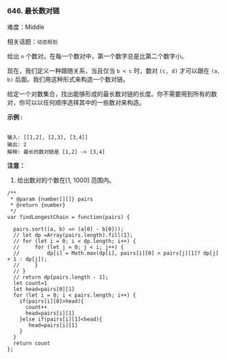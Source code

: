 ### 646. 最长数对链

难度：Middle

相关话题：`动态规划`

给出 `n` 个数对。在每一个数对中，第一个数字总是比第二个数字小。



现在，我们定义一种跟随关系，当且仅当 `b < c` 时，数对 `(c, d)` 才可以跟在 `(a, b)` 后面。我们用这种形式来构造一个数对链。



给定一个对数集合，找出能够形成的最长数对链的长度。你不需要用到所有的数对，你可以以任何顺序选择其中的一些数对来构造。



**示例 :** 



```

输入: [[1,2], [2,3], [3,4]]
输出: 2
解释: 最长的数对链是 [1,2] -> [3,4]
```


**注意：** 




1. 给出数对的个数在[1, 1000] 范围内。




```
/**
 * @param {number[][]} pairs
 * @return {number}
 */
var findLongestChain = function(pairs) {

  pairs.sort((a, b) => (a[0] - b[0]));
  // let dp =Array(pairs.length).fill(1);
  // for (let i = 0; i < dp.length; i++) {
  //     for (let j = 0; j < i; j++) {
  //         dp[i] = Math.max(dp[i], pairs[i][0] > pairs[j][1]? dp[j] + 1 : dp[j]);
  //     }
  // }
  // return dp[pairs.length - 1];
  let count=1
  let head=pairs[0][1]
  for (let i = 0; i < pairs.length; i++) {
    if(pairs[i][0]>head){
      count++
      head=pairs[i][1]
    }else if(pairs[i][1]<head){
       head=pairs[i][1]
    }
  }
  return count
};
```

